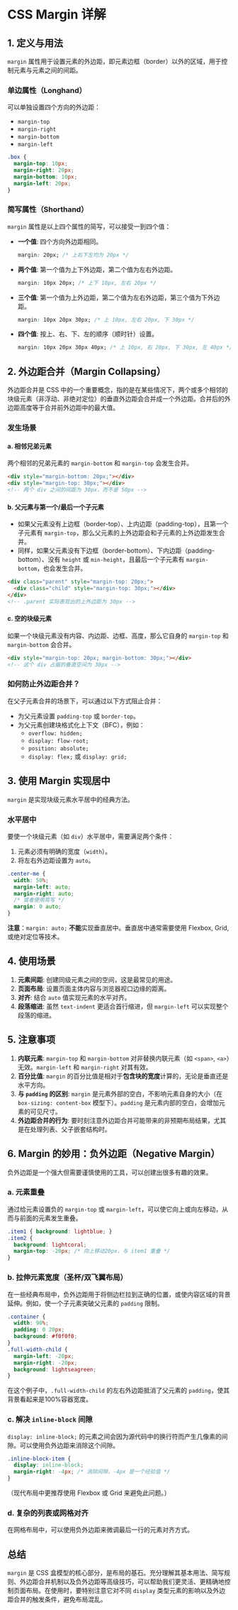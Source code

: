# CSS Margin 详解

## 1. 定义与用法

`margin` 属性用于设置元素的外边距，即元素边框（border）以外的区域，用于控制元素与元素之间的间距。

### 单边属性（Longhand）

可以单独设置四个方向的外边距：
- `margin-top`
- `margin-right`
- `margin-bottom`
- `margin-left`

```css
.box {
  margin-top: 10px;
  margin-right: 20px;
  margin-bottom: 10px;
  margin-left: 20px;
}
```

### 简写属性（Shorthand）

`margin` 属性是以上四个属性的简写，可以接受一到四个值：

- **一个值**: 四个方向外边距相同。
  ```css
  margin: 20px; /* 上右下左均为 20px */
  ```
- **两个值**: 第一个值为上下外边距，第二个值为左右外边距。
  ```css
  margin: 10px 20px; /* 上下 10px, 左右 20px */
  ```
- **三个值**: 第一个值为上外边距，第二个值为左右外边距，第三个值为下外边距。
  ```css
  margin: 10px 20px 30px; /* 上 10px, 左右 20px, 下 30px */
  ```
- **四个值**: 按上、右、下、左的顺序（顺时针）设置。
  ```css
  margin: 10px 20px 30px 40px; /* 上 10px, 右 20px, 下 30px, 左 40px */
  ```

## 2. 外边距合并（Margin Collapsing）

外边距合并是 CSS 中的一个重要概念，指的是在某些情况下，两个或多个相邻的块级元素（非浮动、非绝对定位）的垂直外边距会合并成一个外边距。合并后的外边距高度等于合并前外边距中的最大值。

### 发生场景

#### a. 相邻兄弟元素

两个相邻的兄弟元素的 `margin-bottom` 和 `margin-top` 会发生合并。

```html
<div style="margin-bottom: 20px;"></div>
<div style="margin-top: 30px;"></div>
<!-- 两个 div 之间的间距为 30px，而不是 50px -->
```

#### b. 父元素与第一个/最后一个子元素

- 如果父元素没有上边框（border-top）、上内边距（padding-top），且第一个子元素有 `margin-top`，那么父元素的上外边距会和子元素的上外边距发生合并。
- 同样，如果父元素没有下边框（border-bottom）、下内边距（padding-bottom）、没有 `height` 或 `min-height`，且最后一个子元素有 `margin-bottom`，也会发生合并。

```html
<div class="parent" style="margin-top: 20px;">
  <div class="child" style="margin-top: 30px;"></div>
</div>
<!-- .parent 实际表现出的上外边距为 30px -->
```

#### c. 空的块级元素

如果一个块级元素没有内容、内边距、边框、高度，那么它自身的 `margin-top` 和 `margin-bottom` 会合并。

```html
<div style="margin-top: 20px; margin-bottom: 30px;"></div>
<!-- 这个 div 占据的垂直空间为 30px -->
```

### 如何防止外边距合并？

在父子元素合并的场景下，可以通过以下方式阻止合并：
- 为父元素设置 `padding-top` 或 `border-top`。
- 为父元素创建块格式化上下文（BFC），例如：
  - `overflow: hidden;`
  - `display: flow-root;`
  - `position: absolute;`
  - `display: flex;` 或 `display: grid;`

## 3. 使用 Margin 实现居中

`margin` 是实现块级元素水平居中的经典方法。

### 水平居中

要使一个块级元素（如 `div`）水平居中，需要满足两个条件：
1. 元素必须有明确的宽度（`width`）。
2. 将左右外边距设置为 `auto`。

```css
.center-me {
  width: 50%;
  margin-left: auto;
  margin-right: auto;
  /* 或者使用简写 */
  margin: 0 auto;
}
```

**注意**：`margin: auto;` **不能**实现垂直居中。垂直居中通常需要使用 Flexbox, Grid, 或绝对定位等技术。

## 4. 使用场景

1.  **元素间距**: 创建同级元素之间的空间，这是最常见的用途。
2.  **页面布局**: 设置页面主体内容与浏览器视口边缘的距离。
3.  **对齐**: 结合 `auto` 值实现元素的水平对齐。
4.  **段落缩进**: 虽然 `text-indent` 更适合首行缩进，但 `margin-left` 可以实现整个段落的缩进。

## 5. 注意事项

1.  **内联元素**: `margin-top` 和 `margin-bottom` 对非替换内联元素（如 `<span>`, `<a>`）无效。`margin-left` 和 `margin-right` 对其有效。
2.  **百分比值**: `margin` 的百分比值是相对于**包含块的宽度**计算的，无论是垂直还是水平方向。
3.  **与 `padding` 的区别**: `margin` 是元素外部的空白，不影响元素自身的大小（在 `box-sizing: content-box` 模型下）。`padding` 是元素内部的空白，会增加元素的可见尺寸。
4.  **外边距合并的行为**: 要时刻注意外边距合并可能带来的非预期布局结果，尤其是在处理列表、父子嵌套结构时。

## 6. Margin 的妙用：负外边距（Negative Margin）

负外边距是一个强大但需要谨慎使用的工具，可以创建出很多有趣的效果。

### a. 元素重叠

通过给元素设置负的 `margin-top` 或 `margin-left`，可以使它向上或向左移动，从而与前面的元素发生重叠。

```css
.item1 { background: lightblue; }
.item2 {
  background: lightcoral;
  margin-top: -20px; /* 向上移动20px，与 item1 重叠 */
}
```

### b. 拉伸元素宽度（圣杯/双飞翼布局）

在一些经典布局中，负外边距用于将侧边栏拉到正确的位置，或使内容区域的背景延伸。例如，使一个子元素突破父元素的 `padding` 限制。

```css
.container {
  width: 90%;
  padding: 0 20px;
  background: #f0f0f0;
}
.full-width-child {
  margin-left: -20px;
  margin-right: -20px;
  background: lightseagreen;
}
```
在这个例子中，`.full-width-child` 的左右外边距抵消了父元素的 `padding`，使其背景看起来是100%容器宽度。

### c. 解决 `inline-block` 间隙

`display: inline-block;` 的元素之间会因为源代码中的换行符而产生几像素的间隙。可以使用负外边距来消除这个间隙。

```css
.inline-block-item {
  display: inline-block;
  margin-right: -4px; /* 消除间隙，-4px 是一个经验值 */
}
```
（现代布局中更推荐使用 Flexbox 或 Grid 来避免此问题。）

### d. 复杂的列表或网格对齐

在网格布局中，可以使用负外边距来微调最后一行的元素对齐方式。

## 总结

`margin` 是 CSS 盒模型的核心部分，是布局的基石。充分理解其基本用法、简写规则、外边距合并机制以及负外边距等高级技巧，可以帮助我们更灵活、更精确地控制页面布局。在使用时，要特别注意它对不同 `display` 类型元素的影响以及外边距合并的触发条件，避免布局混乱。






